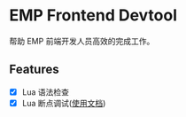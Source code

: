 # EMP Frontend Devtool
帮助 EMP 前端开发人员高效的完成工作。

## Features
- [x] Lua 语法检查
- [x] Lua 断点调试([使用文档](docs/lua-debug.md))
